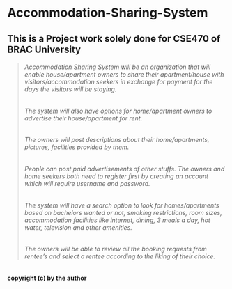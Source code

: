 # Accommodation-Sharing-System

## This is a Project work solely done for CSE470 of BRAC University


> ###### Accommodation Sharing System will be an organization that will enable house/apartment owners to share their apartment/house with visitors/accommodation seekers in exchange for payment for the days the visitors will be staying. 
> ###### The system will also have options for home/apartment owners to advertise their house/apartment for rent. 
> ###### The owners will post descriptions about their home/apartments, pictures, facilities provided by them. 
> ###### People can post paid advertisements of other stuffs. The owners and home seekers both need to register first by creating an account which will require username and password. 
> ###### The system will have a search option to look for homes/apartments based on bachelors wanted or not, smoking restrictions, room sizes, accommodation facilities like internet, dining, 3 meals a day, hot water, television and other amenities. 
> ###### The owners will be able to review all the booking requests from rentee’s and select a rentee according to the liking of their choice.

**copyright (c) by the author**
